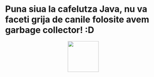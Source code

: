 # Puna siua la cafelutza Java, nu va faceti grija de canile folosite avem garbage collector! :D

<div id="header" align="center">
  <img src="https://media.giphy.com/media/M9gbBd9nbDrOTu1Mqx/giphy.gif" width="100"/>
</div>
